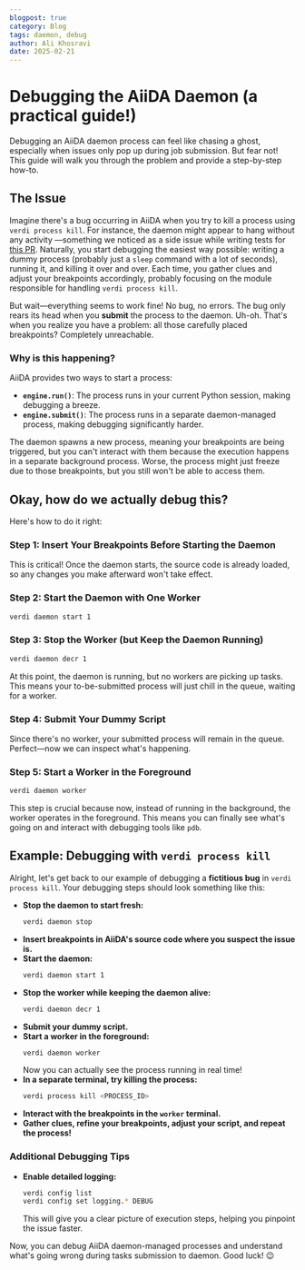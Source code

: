 ```yaml
---
blogpost: true
category: Blog
tags: daemon, debug
author: Ali Khosravi
date: 2025-02-21
---
```



# Debugging the AiiDA Daemon (a practical guide!)

Debugging an AiiDA daemon process can feel like chasing a ghost, especially when issues only pop up during job submission.
But fear not! This guide will walk you through the problem and provide a step-by-step how-to.

## The Issue

Imagine there's a bug occurring in AiiDA when you try to kill a process using `verdi process kill`.
For instance, the daemon might appear to hang without any activity —something we noticed as a side issue while writing tests for [this PR](https://github.com/aiidateam/aiida-core/pull/6575).
Naturally, you start debugging the easiest way possible: writing a dummy process (probably just a `sleep` command with a lot of seconds), running it, and killing it over and over.
Each time, you gather clues and adjust your breakpoints accordingly, probably focusing on the module responsible for handling `verdi process kill`.

But wait—everything seems to work fine! No bug, no errors.
The bug only rears its head when you **submit** the process to the daemon.
Uh-oh. That's when you realize you have a problem: all those carefully placed breakpoints? Completely unreachable.

### Why is this happening?

AiiDA provides two ways to start a process:

- **`engine.run()`**: The process runs in your current Python session, making debugging a breeze.
- **`engine.submit()`**: The process runs in a separate daemon-managed process, making debugging significantly harder.

The daemon spawns a new process, meaning your breakpoints are being triggered, but you can't interact with them because the execution happens in a separate background process.
Worse, the process might just freeze due to those breakpoints, but you still won't be able to access them.

## Okay, how do we actually debug this?

Here's how to do it right:

### Step 1: Insert Your Breakpoints Before Starting the Daemon

This is critical! Once the daemon starts, the source code is already loaded, so any changes you make afterward won't take effect.

### Step 2: Start the Daemon with One Worker

```bash
verdi daemon start 1
```

### Step 3: Stop the Worker (but Keep the Daemon Running)

```bash
verdi daemon decr 1
```

At this point, the daemon is running, but no workers are picking up tasks.
This means your to-be-submitted process will just chill in the queue, waiting for a worker.

### Step 4: Submit Your Dummy Script

Since there's no worker, your submitted process will remain in the queue.
Perfect—now we can inspect what's happening.

### Step 5: Start a Worker in the Foreground

```bash
verdi daemon worker
```

This step is crucial because now, instead of running in the background, the worker operates in the foreground.
This means you can finally see what's going on and interact with debugging tools like `pdb`.

## Example: Debugging with `verdi process kill`

Alright, let's get back to our example of debugging a **fictitious bug** in `verdi process kill`.
Your debugging steps should look something like this:

- **Stop the daemon to start fresh:**
   ```bash
   verdi daemon stop
   ```
- **Insert breakpoints in AiiDA's source code where you suspect the issue is.**
- **Start the daemon:**
   ```bash
   verdi daemon start 1
   ```
- **Stop the worker while keeping the daemon alive:**
   ```bash
   verdi daemon decr 1
   ```
- **Submit your dummy script.**
- **Start a worker in the foreground:**
   ```bash
   verdi daemon worker
   ```
   Now you can actually see the process running in real time!
- **In a separate terminal, try killing the process:**
   ```bash
   verdi process kill <PROCESS_ID>
   ```
- **Interact with the breakpoints in the `worker` terminal.**
- **Gather clues, refine your breakpoints, adjust your script, and repeat the process!**

### Additional Debugging Tips

- **Enable detailed logging:**

  ```bash
  verdi config list
  verdi config set logging.* DEBUG
  ```

  This will give you a clear picture of execution steps, helping you pinpoint the issue faster.

Now, you can debug AiiDA daemon-managed processes and understand what's going wrong during tasks submission to daemon.
Good luck! 😉

